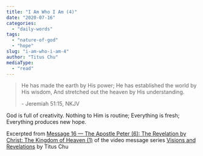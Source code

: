 ```yaml
---
title: "I Am Who I Am (4)"
date: "2020-07-16"
categories: 
  - "daily-words"
tags: 
  - "nature-of-god"
  - "hope"
slug: "i-am-who-i-am-4"
author: "Titus Chu"
mediaType: 
  - "read"
---
```


> He has made the earth by His power; He has established the world by His wisdom, And stretched out the heaven by His understanding.
> 
> \- Jeremiah 51:15, NKJV

God is full of creativity. Nothing to Him is routine; Everything is fresh; Everything produces new hope.

Excerpted from [Message 16 — The Apostle Peter (6): The Revelation by Christ: The Kingdom of Heaven (1)](https://youtu.be/UCbHYDSWz8U) of the video message series [Visions and Revelations](http://english.thechurchincleveland.org/virtual-lords-day.html) by Titus Chu
